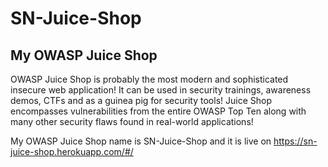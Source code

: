 # SN-Juice-Shop
## My OWASP Juice Shop
OWASP Juice Shop is probably the most modern and sophisticated insecure web application! It can be used in security trainings, awareness demos, CTFs and as a guinea pig for security tools! Juice Shop encompasses vulnerabilities from the entire OWASP Top Ten along with many other security flaws found in real-world applications!

My OWASP Juice Shop name is SN-Juice-Shop and it is live on https://sn-juice-shop.herokuapp.com/#/
